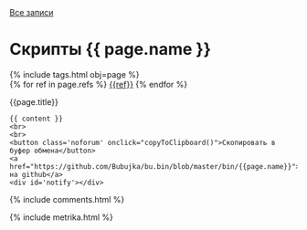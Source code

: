 <!DOCTYPE html>
<html>
<head>
   <meta http-equiv="content-type" content="text/html; charset=utf-8" />
   <title>Скрипты → {{ page.name }} → {{ page.title }}</title>
   <link rel="stylesheet" href="/css/syntax.css" type="text/css" />
   <link rel="stylesheet" href="/css/screen.css" type="text/css" media="screen, projection" />
   <link href='//fonts.googleapis.com/css?family=PT+Sans+Narrow&subset=latin,cyrillic' rel='stylesheet' type='text/css'>
   <meta name="viewport" content="width=device-width, initial-scale=1.0">
  <link rel="stylesheet"
        href="//cdnjs.cloudflare.com/ajax/libs/highlight.js/10.7.2/styles/default.min.css">
  <script src="//cdnjs.cloudflare.com/ajax/libs/highlight.js/10.7.2/highlight.min.js"></script>
</head>
<body>

<div class="site">
  <div class="title">
    <a href="/">Все записи</a>
  </div>

  <style>
  .hljs{
    padding: 10px 20px;
    background: #FEFBF3;
    border: 1px solid rgba(0,0,0,.2);
    -webkit-box-shadow: 0 1px 2px rgba(0,0,0,.1);
    -moz-box-shadow: 0 1px 2px rgba(0,0,0,.1);
    box-shadow: 0 1px 2px rgba(0,0,0,.1);
    border-radius: 3px;
  }
  </style>
  <script>
  const copyToClipboard = function(){
    const el = document.createElement('textarea');
    el.value = document.querySelector("code").textContent;
    document.body.appendChild(el);
    el.select();
    document.execCommand('copy');
    document.body.removeChild(el);
    document.querySelector('#notify').innerHTML = 'Скопировано';
    setTimeout(function(){
      document.querySelector('#notify').innerHTML = '';
    }, 2000);
  };
  </script>
  <div id="post" class='post'>
    <h1>Скрипты {{ page.name }}</h1>
    {% include tags.html obj=page %}
    <br>
    {% for ref in page.refs %}
      <a href="/bin/{{ref}}.html">{{ref}}</a>
    {% endfor %}
    <div class='hr'></div>
    <p>
      {{page.title}}
    </p>

    {{ content }}
    <br>
    <br>
    <button class='noforum' onclick="copyToClipboard()">Скопировать в буфер обмена</button>
    <a href="https://github.com/Bubujka/bu.bin/blob/master/bin/{{page.name}}">Посмотреть на github</a>
    <div id='notify'></div>
  </div>

  {% include comments.html %}
  <script>hljs.highlightAll();</script>

</div>
{% include metrika.html %}
</body>
</html>
